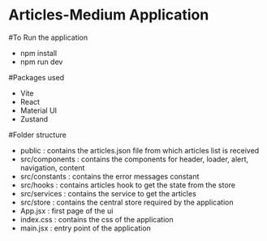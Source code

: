 # Articles-Medium Application

#To Run the application
 - npm install
 - npm run dev

 #Packages used
 - Vite
 - React
 - Material UI
 - Zustand

 #Folder structure
 - public : contains the articles.json file from which articles list is received
 - src/components : contains the components for header, loader, alert, navigation, content
 - src/constants : contains the error messages constant
 - src/hooks : contains articles hook to get the state from the store
 - src/services : contains the service to get the articles
 - src/store : contains the central store required by the application
 - App.jsx : first page of the ui
 - index.css : contains the css of the application
 - main.jsx : entry point of the application